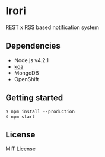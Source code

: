 # Irori

REST x RSS based notification system

## Dependencies

- Node.js v4.2.1
- [koa](http://koajs.com/)
- MongoDB
- OpenShift

## Getting started

```
$ npm install --production
$ npm start
```

## License
MIT License
